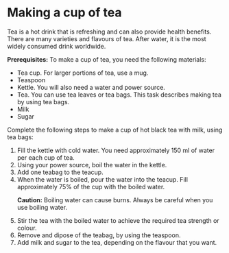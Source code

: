 <html lang="en">
  <head>
<h1>Making a cup of tea</h1>
</head>
  <body>
<a><p>Tea is a hot drink that is refreshing and can also provide health benefits. There are many varieties and flavours of tea. After water, it is the most widely consumed drink worldwide.</p></a>

<a><p><b>Prerequisites:</b> To make a cup of tea, you need the following materials:
<ul>
 <li>Tea cup. For larger portions of tea, use a mug.</li>
 <li>Teaspoon</li>
 <li>Kettle. You will also need a water and power source.</li>
 <li>Tea. You can use tea leaves or tea bags. This task describes making tea by using tea bags.</li>
 <li>Milk</li>
 <li>Sugar</li>
</ul>
</p>
</a>

<a><p>Complete the following steps to make a cup of hot black tea with milk, using tea bags:
<ol>
<li>Fill the kettle with cold water. You need approximately 150 ml of water per each cup of tea.</li>
 <li>Using your power source, boil the water in the kettle.</li>
 <li>Add one teabag to the teacup.</li>
 <li>When the water is boiled, pour the water into the teacup. Fill approximately 75% of the cup with the boiled water.
<p><b>Caution:</b> Boiling water can cause burns. Always be careful when you use boiling water.</p></li>
 <li>Stir the tea with the boiled water to achieve the required tea strength or colour.</li>
 <li>Remove and dipose of the teabag, by using the teaspoon.</li>
 <li>Add milk and sugar to the tea, depending on the flavour that you want.</li>
</ul>
</p>
</a>
</body>
